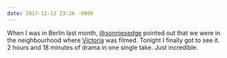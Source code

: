 ```yaml
---
date: 2017-12-13 23:28 -0000
---
```

When I was in Berlin last month, [@sonniesedge](https://twitter.com/sonniesedge) pointed out that we were in the neighbourhood where [Victoria](http://www.imdb.com/title/tt4226388/) was filmed. Tonight I finally got to see it. 2 hours and 18 minutes of drama in one single take. Just incredible.

